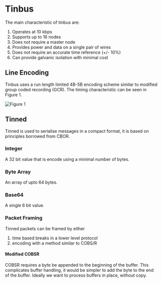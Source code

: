 # Tinbus
The main characteristic of tinbus are:
1. Operates at 10 kbps
1. Supports up to 16 nodes
1. Does not require a master node 
1. Provides power and data on a single pair of wires
1. Does not require an accurate time reference (+/- 10%)
1. Can provide galvanic isolation with minimal cost

## Line Encoding
Tinbus uses a run length limited 4B-5B encoding scheme similar to modified group coded recording (GCR). The timing characteristic can be seen in Figure 1.

![Figure 1](/tinbus/tinbus.svgz)

## Tinned
Tinned is used to serialise messages in a compact format, it is based on principles borrowed from CBOR.
### Integer
A 32 bit value that is encode using a minimal number of bytes.
### Byte Array
An array of upto 64 bytes.
### Base64
A single 6 bit value.

### Packet Framing

Tinned packets can be framed by either 
1. time based breaks in a lower level protocol
2. encoding with a method similar to COBS/R

#### Modified COBSR
COBSR requires a byte be appended to the beginning of the buffer. This complicates buffer handling, it would be simpler to add the byte to the end of the buffer. Ideally we want to process buffers in place, without copy.
